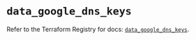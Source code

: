 # `data_google_dns_keys`

Refer to the Terraform Registry for docs: [`data_google_dns_keys`](https://registry.terraform.io/providers/hashicorp/google/5.23.0/docs/data-sources/dns_keys).
